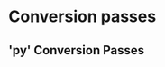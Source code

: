 
# Conversion passes

## 'py' Conversion Passes

```{include} ../TableGen/Passes/PylirConversion.md
```